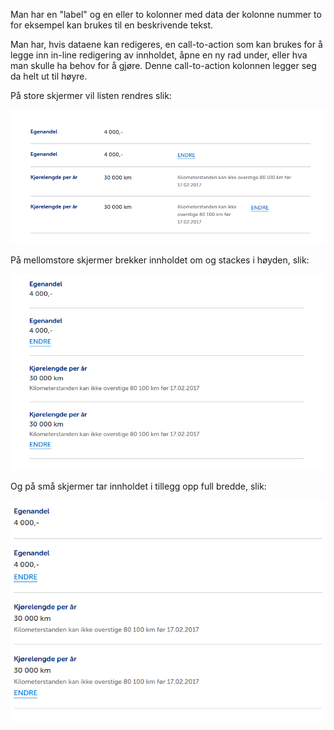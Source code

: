 Man har en "label" og en eller to kolonner med data der kolonne nummer to for eksempel kan brukes til en beskrivende
tekst.

Man har, hvis dataene kan redigeres, en call-to-action som kan brukes for å legge inn in-line redigering av innholdet,
åpne en ny rad under, eller hva man skulle ha behov for å gjøre. Denne call-to-action kolonnen legger seg da helt ut til
høyre.

På store skjermer vil listen rendres slik:

![image](assets/ffe-details-list-react/lg.png)

På mellomstore skjermer brekker innholdet om og stackes i høyden, slik:

![image](assets/ffe-details-list-react/md.png)

Og på små skjermer tar innholdet i tillegg opp full bredde, slik:

![image](assets/ffe-details-list-react/sm.png)
